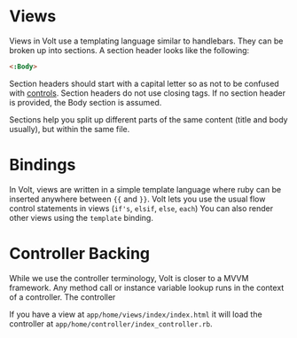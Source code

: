 # Views

Views in Volt use a templating language similar to handlebars. They can be broken up into sections. A section header looks like the following:

```html
<:Body>
```

Section headers should start with a capital letter so as not to be confused with [controls](#controls).  Section headers do not use closing tags.  If no section header is provided, the Body section is assumed.

Sections help you split up different parts of the same content (title and body usually), but within the same file.

# Bindings

In Volt, views are written in a simple template language where ruby can be inserted anywhere between ```{{``` and ```}}```.  Volt lets you use the usual flow control statements in views (```if's```, ```elsif```, ```else```, ```each```)  You can also render other views using the ```template``` binding.

# Controller Backing

While we use the controller terminology, Volt is closer to a MVVM framework.  Any method call or instance variable lookup runs in the context of a controller.  The controller

If you have a view at ```app/home/views/index/index.html``` it will load the controller at ```app/home/controller/index_controller.rb```.
